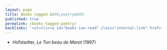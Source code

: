 ```yaml
---
layout: page
title: Books tagged &#39;poetry&#39;
published: true
permalink: /books-tagged-poetry/
backlinks: '<ul><li><a id="books-ive-read" class="internal-link" href="/books-ive-read/">Books I&#39;ve read</a></li></ul>'
---
```


* Hofstadter, _Le Ton beau de Marot_ (1997) 
